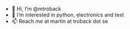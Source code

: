- 👋 Hi, I’m @mtroback
- 👀 I’m interested in python, electronics and test
- 📫 Reach me at martin at troback dot se

<!---
mtroback/mtroback is a ✨ special ✨ repository because its `README.md` (this file) appears on your GitHub profile.
You can click the Preview link to take a look at your changes.
--->
